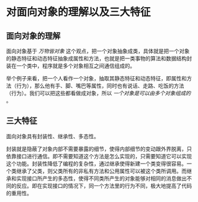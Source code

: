 # 对面向对象的理解以及三大特征

## 面向对象的理解

面向对象基于 *万物皆对象* 这个观点，把一个对象抽象成类，具体就是把一个对象的静态特征和动态特征抽象成属性和方法，也就是把一类事物的算法和数据结构封装在一个类中，程序就是多个对象相互之间通信组成的。

举个例子来看，把一个人看作一个对象，抽取其静态特征和动态特征，即属性和方法（行为），那么他有手、脚、嘴巴等属性，同时也有说话、走路、吃饭的方法（行为）。我们可以把这些都看做成对象，所以 *一个对象是可以由多个对象组成的* 。

## 三大特征
面向对象具有封装性、继承性、多态性。

封装就是隐蔽了对象内部不需要暴露的细节，使得内部细节的变动跟外界脱离，只依靠接口进行通信。即不需要知道这个方法是怎么实现的，只需要知道它可以实现这个功能。封装性降低了编程的复杂性，通过继承使得新建一个类变得很容易。一个类继承了父类，则父类所有的非私有方法和公用属性可以被这个类所调用。而继承和实现接口所产生的多态性，使得不同类所产生的对象能够对相同的消息做出不同的反应。即在实现接口的情况下，同一个方法里的行为不同，极大地提高了代码的重用性。



